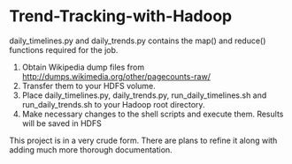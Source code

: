 Trend-Tracking-with-Hadoop
==========================
daily_timelines.py and daily_trends.py contains the map() and reduce() functions required for the job.

1) Obtain Wikipedia dump files from http://dumps.wikimedia.org/other/pagecounts-raw/
2) Transfer them to your HDFS volume.
3) Place daily_timelines.py, daily_trends.py, run_daily_timelines.sh and run_daily_trends.sh to your Hadoop root directory.
4) Make necessary changes to the shell scripts and execute them. Results will be saved in HDFS

This project is in a very crude form. There are plans to refine it along with adding much more thorough documentation.


